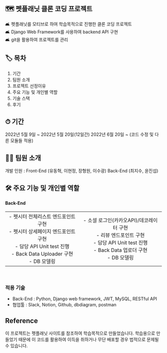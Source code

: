 ## 🗺  펫플래닛 클론 코딩 프로젝트
🛋   펫플래닛를 모티브로 하여 학습목적으로 진행한 클론 코딩 프로젝트<br>
🛋  Django Web Framework를 사용하여 backend API 구현<br>
🛋  git을 활용하여 프로젝트를 관리<br>

## 🏷 목차
1. 기간
2. 팀원 소개
3. 프로젝트 선정이유
4. 주요 기능 및 개인별 역할
5. 기술 스택
6. 후기

## ⏱ 기간
2022년 5월 9일 ~ 2022년 5월 20일(12일간)
2022년 6월 20일 ~ (코드 수정 및 다른 모듈들 적용)

## 🙋‍♀️ 팀원 소개
개발 인원 : Front-End (유동혁, 이현정, 장형원, 이수광)
          Back-End (최지수, 윤진섭)
          
## 🛠 주요 기능 및 개인별 역할

 <h4>  Back-End </h4>
  <table style="text-align:center;">
    <tr>
      <td>
        - 펫시터 전체리스트 엔드포인트 구현<br>
        - 펫시터 상세페이지 엔드포인트 구현<br>
        - 담당 API Unit test 진행<br>
        - Back Data Uploader 구현<br>
        - DB 모델링
      </td>
      <td>
        - 소셜 로그인(카카오API)/데코레이터 구현<br>
        - 리뷰 엔드포인트 구현<br>
        - 담당 API Unit test 진행<br>
        - Back Data 업로더 구현<br>
        - DB 모델링
      </td>
    </tr>       
  </table>
<br>  

### 적용 기술
- Back-End : Python, Django web framework, JWT, MySQL, RESTful API
- 협업툴 : Slack, Notion, Github, dbdiagram, postman

## Reference
이 프로젝트는 펫플래닛 사이트를 참조하여 학습목적으로 만들었습니다.
학습용으로 만들었기 때문에 이 코드를 활용하여 이득을 취하거나 무단 배포할 경우 법적으로 문제될 수 있습니다.
